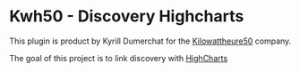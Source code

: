 # Kwh50 - Discovery Highcharts

This plugin is product by Kyrill Dumerchat for the [Kilowattheure50](kwh50.io) company.

The goal of this project is to link discovery with [HighCharts](https://www.highcharts.com/)